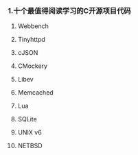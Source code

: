 ### 1.十个最值得阅读学习的C开源项目代码

1. Webbench

2. Tinyhttpd

3. cJSON

4. CMockery

5. Libev

6. Memcached

7. Lua

8. SQLite

9. UNIX v6

10. NETBSD